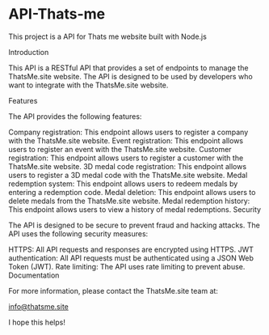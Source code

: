 # API-Thats-me
This project is a API for Thats me website built with Node.js


Introduction

This API is a RESTful API that provides a set of endpoints to manage the ThatsMe.site website. The API is designed to be used by developers who want to integrate with the ThatsMe.site website.

Features

The API provides the following features:

Company registration: This endpoint allows users to register a company with the ThatsMe.site website.
Event registration: This endpoint allows users to register an event with the ThatsMe.site website.
Customer registration: This endpoint allows users to register a customer with the ThatsMe.site website.
3D medal code registration: This endpoint allows users to register a 3D medal code with the ThatsMe.site website.
Medal redemption system: This endpoint allows users to redeem medals by entering a redemption code.
Medal deletion: This endpoint allows users to delete medals from the ThatsMe.site website.
Medal redemption history: This endpoint allows users to view a history of medal redemptions.
Security

The API is designed to be secure to prevent fraud and hacking attacks. The API uses the following security measures:

HTTPS: All API requests and responses are encrypted using HTTPS.
JWT authentication: All API requests must be authenticated using a JSON Web Token (JWT).
Rate limiting: The API uses rate limiting to prevent abuse.
Documentation


For more information, please contact the ThatsMe.site team at:

info@thatsme.site

I hope this helps!
